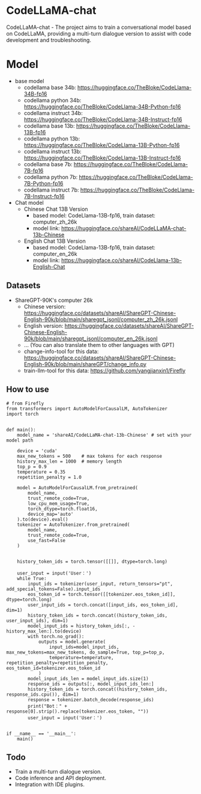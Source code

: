 # CodeLLaMA-chat

CodeLLaMA-chat - The project aims to train a conversational model based on CodeLLaMA, providing a multi-turn dialogue version to assist with code development and troubleshooting.

# Model
- base model
  - codellama base 34b: https://huggingface.co/TheBloke/CodeLlama-34B-fp16
  - codellama python 34b: https://huggingface.co/TheBloke/CodeLlama-34B-Python-fp16
  - codellama instruct 34b: https://huggingface.co/TheBloke/CodeLlama-34B-Instruct-fp16
  - codellama base 13b: https://huggingface.co/TheBloke/CodeLlama-13B-fp16
  - codellama python 13b: https://huggingface.co/TheBloke/CodeLlama-13B-Python-fp16
  - codellama instruct 13b: https://huggingface.co/TheBloke/CodeLlama-13B-Instruct-fp16
  - codellama base 7b: https://huggingface.co/TheBloke/CodeLlama-7B-fp16
  - codellama python 7b: https://huggingface.co/TheBloke/CodeLlama-7B-Python-fp16
  - codellama instruct 7b: https://huggingface.co/TheBloke/CodeLlama-7B-Instruct-fp16
- Chat model
  - Chinese Chat 13B Version
    - based model: CodeLlama-13B-fp16, train dataset: computer_zh_26k
    - model link: https://huggingface.co/shareAI/CodeLLaMA-chat-13b-Chinese
  - English Chat 13B Version
    - based model: CodeLlama-13B-fp16, train dataset: computer_en_26k
    - model link: https://huggingface.co/shareAI/CodeLlama-13b-English-Chat  

## Datasets
- ShareGPT-90K's computer 26k
  - Chinese version: https://huggingface.co/datasets/shareAI/ShareGPT-Chinese-English-90k/blob/main/sharegpt_jsonl/computer_zh_26k.jsonl
  - English version: https://huggingface.co/datasets/shareAI/ShareGPT-Chinese-English-90k/blob/main/sharegpt_jsonl/computer_en_26k.jsonl
  - ... (You can also translate them to other languages with GPT)
  - change-info-tool for this data: https://huggingface.co/datasets/shareAI/ShareGPT-Chinese-English-90k/blob/main/shareGPT/change_info.py
  - train-llm-tool for this data: https://github.com/yangjianxin1/Firefly

## How to use
```
# from Firefly
from transformers import AutoModelForCausalLM, AutoTokenizer
import torch


def main():
    model_name = 'shareAI/CodeLLaMA-chat-13b-Chinese' # set with your model path

    device = 'cuda'
    max_new_tokens = 500    # max tokens for each response
    history_max_len = 1000  # memory length 
    top_p = 0.9
    temperature = 0.35
    repetition_penalty = 1.0

    model = AutoModelForCausalLM.from_pretrained(
        model_name,
        trust_remote_code=True,
        low_cpu_mem_usage=True,
        torch_dtype=torch.float16,
        device_map='auto'
    ).to(device).eval()
    tokenizer = AutoTokenizer.from_pretrained(
        model_name,
        trust_remote_code=True,
        use_fast=False
    )


    history_token_ids = torch.tensor([[]], dtype=torch.long)

    user_input = input('User：')
    while True:
        input_ids = tokenizer(user_input, return_tensors="pt", add_special_tokens=False).input_ids
        eos_token_id = torch.tensor([[tokenizer.eos_token_id]], dtype=torch.long)
        user_input_ids = torch.concat([input_ids, eos_token_id], dim=1)
        history_token_ids = torch.concat((history_token_ids, user_input_ids), dim=1)
        model_input_ids = history_token_ids[:, -history_max_len:].to(device)
        with torch.no_grad():
            outputs = model.generate(
                input_ids=model_input_ids, max_new_tokens=max_new_tokens, do_sample=True, top_p=top_p,
                temperature=temperature, repetition_penalty=repetition_penalty, eos_token_id=tokenizer.eos_token_id
            )
        model_input_ids_len = model_input_ids.size(1)
        response_ids = outputs[:, model_input_ids_len:]
        history_token_ids = torch.concat((history_token_ids, response_ids.cpu()), dim=1)
        response = tokenizer.batch_decode(response_ids)
        print("Bot：" + response[0].strip().replace(tokenizer.eos_token, ""))
        user_input = input('User：')


if __name__ == '__main__':
    main()
```

## Todo
- Train a multi-turn dialogue version.
- Code inference and API deployment.
- Integration with IDE plugins.
